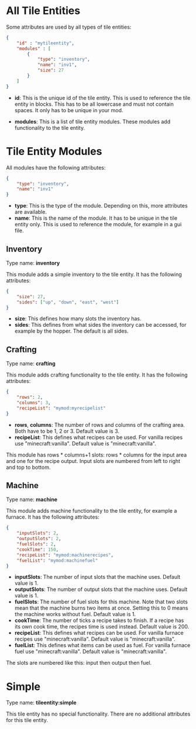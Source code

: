 # All Tile Entities
Some attributes are used by all types of tile entities:

```json
{
	"id" : "mytileentity",
	"modules" : [
		{
			"type": "inventory",
			"name": "inv1",
			"size": 27
		}
	]
}
```

* __id__: This is the unique id of the tile entity. This is used to reference the tile entity in blocks. This has to be all lowercase and must not contain spaces. It only has to be unique in your mod.

* __modules__: This is a list of tile entity modules. These modules add functionality to the tile entity.

# Tile Entity Modules
All modules have the following attributes:

```json
{
	"type": "inventory",
	"name": "inv1"
}
```

* __type__: This is the type of the module. Depending on this, more attributes are available.
* __name__: This is the name of the module. It has to be unique in the tile entity only. This is used to reference the module, for example in a gui file.

## Inventory
Type name: __inventory__

This module adds a simple inventory to the tile entity. It has the following attributes:

```json
{
	"size": 27,
	"sides": ["up", "down", "east", "west"]
}
```

* __size__: This defines how many slots the inventory has.
* __sides__: This defines from what sides the inventory can be accessed, for example by the hopper. The default is all sides.

## Crafting
Type name: __crafting__

This module adds crafting functionality to the tile entity. It has the following attributes:

```json
{
	"rows": 2,
	"columns": 3,
	"recipeList": "mymod:myrecipelist"
}
```

* __rows__, __columns__: The number of rows and columns of the crafting area. Both have to be 1, 2 or 3. Default value is 3.
* __recipeList__: This defines what recipes can be used. For vanilla recipes use "minecraft:vanilla". Default value is "minecraft:vanilla".

This module has rows * columns+1 slots: rows * columns for the input area and one for the recipe output. Input slots are numbered from left to right and top to bottom.

## Machine
Type name: __machine__

This module adds machine functionality to the tile entity, for example a furnace. It has the following attributes:

```json
{
	"inputSlots": 2,
	"outputSlots": 2,
	"fuelSlots": 2,
	"cookTime": 150,
	"recipeList": "mymod:machinerecipes",
	"fuelList": "mymod:machinefuel"
}
```

* __inputSlots__: The number of input slots that the machine uses. Default value is 1.
* __outputSlots__: The number of output slots that the machine uses. Default value is 1.
* __fuelSlots__: The number of fuel slots for this machine. Note that two slots mean that the machine burns two items at once. Setting this to 0 means the machine works without fuel. Default value is 1.
* __cookTime__: The number of ticks a recipe takes to finish. If a recipe has its own cook time, the recipes time is used instead. Default value is 200.
* __recipeList__: This defines what recipes can be used. For vanilla furnace recipes use "minecraft:vanilla". Default value is "minecraft:vanilla".
* __fuelList__: This defines what items can be used as fuel. For vanilla furnace fuel use "minecraft:vanilla". Default value is "minecraft:vanilla".

The slots are numbered like this: input then output then fuel.

# Simple
Type name: __tileentity:simple__

This tile entity has no special functionality. There are no additional attributes for this tile entity.